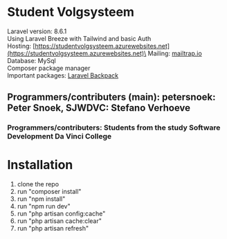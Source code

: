 # Student Volgsysteem
Laravel version: 8.6.1\
Using Laravel Breeze with Tailwind and basic Auth\
Hosting: [https://studentvolgsysteem.azurewebsites.net](https://studentvolgsysteem.azurewebsites.net)\
Mailing: [mailtrap.io](mailtrap.io)\
Database: MySql\
Composer package manager \
Important packages:  [Laravel Backpack](https://backpackforlaravel.com)

## Programmers/contributers (main): petersnoek: Peter Snoek, SJWDVC: Stefano Verhoeve
### Programmers/contributers: Students from the study Software Development Da Vinci College

# Installation
1. clone the repo
2. run "composer install"
3. run "npm install"
4. run "npm run dev"
5. run "php artisan config:cache"
6. run "php artisan cache:clear"
7. run "php artisan refresh"

